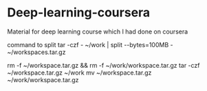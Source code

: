 # Deep-learning-coursera
Material for deep learning course which I had done on coursera


command to split
tar -czf - ~/work | split --bytes=100MB - ~/workspaces.tar.gz

rm -f ~/workspace.tar.gz && rm  -f ~/work/workspace.tar.gz
tar -czf ~/workspace.tar.gz ~/work
mv ~/workspace.tar.gz ~/work/workspace.tar.gz